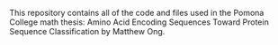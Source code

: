 This repository contains all of the code and files used in the Pomona College math thesis: Amino Acid Encoding Sequences Toward Protein Sequence Classification by Matthew Ong. 
